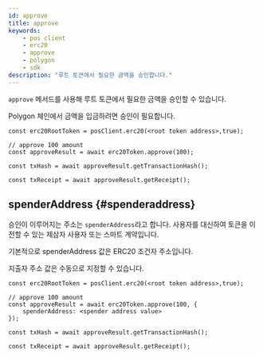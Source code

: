 ```yaml
---
id: approve
title: approve
keywords:
    - pos client
    - erc20
    - approve
    - polygon
    - sdk
description: "루트 토큰에서 필요한 금액을 승인합니다."
---
```


`approve` 메서드를 사용해 루트 토큰에서 필요한 금액을 승인할 수 있습니다.

Polygon 체인에서 금액을 입금하려면 승인이 필요합니다.

```
const erc20RootToken = posClient.erc20(<root token address>,true);

// approve 100 amount
const approveResult = await erc20Token.approve(100);

const txHash = await approveResult.getTransactionHash();

const txReceipt = await approveResult.getReceipt();

```

## spenderAddress {#spenderaddress}

승인이 이루어지는 주소는 `spenderAddress`라고 합니다. 사용자를 대신하여 토큰을 이전할 수 있는 제삼자 사용자 또는 스마트 계약입니다.

기본적으로 spenderAddress 값은 ERC20 조건자 주소입니다.

지출자 주소 값은 수동으로 지정할 수 있습니다.

```
const erc20RootToken = posClient.erc20(<root token address>,true);

// approve 100 amount
const approveResult = await erc20Token.approve(100, {
    spenderAddress: <spender address value>
});

const txHash = await approveResult.getTransactionHash();

const txReceipt = await approveResult.getReceipt();

```
